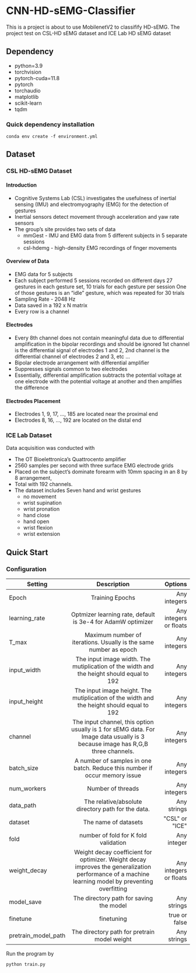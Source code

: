 # CNN-HD-sEMG-Classifier
This is a project is about to use MobilenetV2 to classifify HD-sEMG. The project test on CSL-HD sEMG dataset and ICE Lab HD sEMG dataset
## Dependency
- python=3.9
- torchvision
- pytorch-cuda=11.8
- pytorch
- torchaudio
- matplotlib
- scikit-learn
- tqdm
### Quick dependency installation
```
conda env create -f environment.yml
```
## Dataset
### CSL HD-sEMG Dataset
#### Introduction
- Cognitive Systems Lab (CSL) investigates the usefulness of inertial sensing (IMU) and electromyography (EMG) for the detection of gestures 
- Inertial sensors detect movement through acceleration and yaw rate sensors
- The group’s site provides two sets of data
    - mmGest - IMU and EMG data from 5 different subjects in 5 separate sessions
    - csl-hdemg - high-density EMG recordings of finger movements
#### Overview of Data
- EMG data for 5 subjects
- Each subject performed 5 sessions recorded on different days
27 gestures in each gesture set, 10 trials for each gesture per session
One of those gestures is an “idle” gesture, which was repeated for 30 trials
- Sampling Rate - 2048 Hz
- Data saved in a 192 x N matrix
- Every row is a channel
#### Electrodes
- Every 8th channel does not contain meaningful data due to differential amplification in the bipolar recordings and should be ignored
1st channel is the differential signal of electrodes 1 and 2, 2nd channel is the differential channel of electrodes 2 and 3, etc ...
- Bipolar electrode arrangement with differential amplifier
- Suppresses signals common to two electrodes
- Essentially, differential amplification subtracts the potential voltage at one electrode with the potential voltage at another and then amplifies the difference
#### Electrodes Placement
- Electrodes 1, 9, 17, ..., 185 are located near the proximal end
- Electrodes 8, 16, ..., 192 are located on the distal end

### ICE Lab Dataset
Data acquisition was conducted with 
- The OT Bioelettronica’s Quattrocento amplifier
- 2560 samples per second with three surface EMG electrode grids 
- Placed on the subject’s dominate forearm with 10mm spacing in an 8 by 8 arrangement, 
- Total with 192 channels. 
- The dataset includes Seven hand and wrist gestures
    - no movement
    - wrist supination
    - wrist pronation
    - hand close
    - hand open
    - wrist flexion
    - wrist extension


## Quick Start
### Configuration
| Setting        | Description           | Options  |
| ------------- |:-------------:| -----:|
| Epoch      | Training Epochs | Any integers |
| learning_rate      | Optmizer learning rate, default is 3e-4 for AdamW optimizer    |   Any integers or floats |
| T_max | Maximum number of iterations. Usually is the same number as epoch      |    Any integers |
| input_width | The input image width. The mutiplication of the width and the height should equal to 192      |    Any integers |
| input_height | The input image height. The mutiplication of the width and the height should equal to 192      |    Any integers |
| channel | The input channel, this option usually is 1 for sEMG data. For Image data usually is 3 because image has R,G,B three channels.      |    Any integers |
| batch_size | A number of samples in one batch. Reduce this number if occur memory issue      |    Any integers |
| num_workers | Number of threads      |    Any integers |
| data_path | The relative/absolute directory path for the data.       |    Any strings |
| dataset | The name of datasets      |    "CSL" or "ICE" |
| fold | number of fold for K fold validation      |    Any integer |
| weight_decay | Weight decay coefficient for optimizer. Weight decay improves the generalization performance of a machine learning model by preventing overfitting      |    Any integers or floats |
| model_save | The directory path for saving the model      |    Any strings |
| finetune | finetuning      |    true or false |
| pretrain_model_path | The directory path for pretrain model weight      |    Any strings |
Run the program by
```
python train.py
```